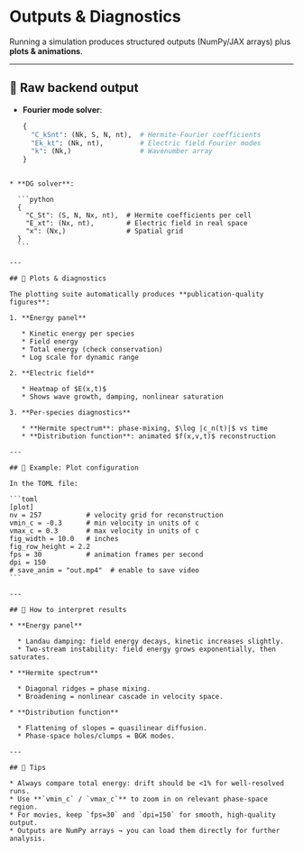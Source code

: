 # Outputs & Diagnostics

Running a simulation produces structured outputs (NumPy/JAX arrays) plus **plots & animations**.

---

## 🔹 Raw backend output

- **Fourier mode solver**:
  ```python
  {
    "C_kSnt": (Nk, S, N, nt),  # Hermite-Fourier coefficients
    "Ek_kt": (Nk, nt),         # Electric field Fourier modes
    "k": (Nk,)                 # Wavenumber array
  }
````

* **DG solver**:

  ```python
  {
    "C_St": (S, N, Nx, nt),  # Hermite coefficients per cell
    "E_xt": (Nx, nt),        # Electric field in real space
    "x": (Nx,)               # Spatial grid
  }
  ```

---

## 🔹 Plots & diagnostics

The plotting suite automatically produces **publication-quality figures**:

1. **Energy panel**

   * Kinetic energy per species
   * Field energy
   * Total energy (check conservation)
   * Log scale for dynamic range

2. **Electric field**

   * Heatmap of $E(x,t)$
   * Shows wave growth, damping, nonlinear saturation

3. **Per-species diagnostics**

   * **Hermite spectrum**: phase-mixing, $\log |c_n(t)|$ vs time
   * **Distribution function**: animated $f(x,v,t)$ reconstruction

---

## 🔹 Example: Plot configuration

In the TOML file:

```toml
[plot]
nv = 257           # velocity grid for reconstruction
vmin_c = -0.3      # min velocity in units of c
vmax_c = 0.3       # max velocity in units of c
fig_width = 10.0   # inches
fig_row_height = 2.2
fps = 30           # animation frames per second
dpi = 150
# save_anim = "out.mp4"  # enable to save video
```

---

## 🔹 How to interpret results

* **Energy panel**

  * Landau damping: field energy decays, kinetic increases slightly.
  * Two-stream instability: field energy grows exponentially, then saturates.

* **Hermite spectrum**

  * Diagonal ridges = phase mixing.
  * Broadening = nonlinear cascade in velocity space.

* **Distribution function**

  * Flattening of slopes = quasilinear diffusion.
  * Phase-space holes/clumps = BGK modes.

---

## 📝 Tips

* Always compare total energy: drift should be <1% for well-resolved runs.
* Use **`vmin_c` / `vmax_c`** to zoom in on relevant phase-space region.
* For movies, keep `fps=30` and `dpi=150` for smooth, high-quality output.
* Outputs are NumPy arrays → you can load them directly for further analysis.

